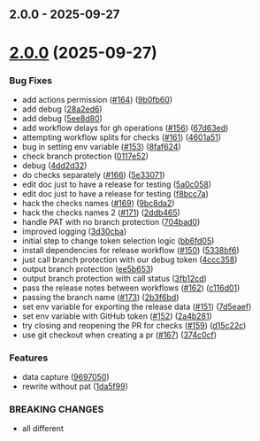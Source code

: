 ## 2.0.0 - 2025-09-27

# [2.0.0](https://github.com/YasharF/semantic-auto-release/compare/v1.3.4...v2.0.0) (2025-09-27)

### Bug Fixes

- add actions permission ([#164](https://github.com/YasharF/semantic-auto-release/issues/164)) ([9b0fb60](https://github.com/YasharF/semantic-auto-release/commit/9b0fb60d5158447f89e1ff491298807c9abc65cc))
- add debug ([28a2ed6](https://github.com/YasharF/semantic-auto-release/commit/28a2ed67583dcce9ab4e283bce09d8149cd4daec))
- add debug ([5ee8d80](https://github.com/YasharF/semantic-auto-release/commit/5ee8d80b2e06ece8c988c841aa48b7af266d4df1))
- add workflow delays for gh operations ([#156](https://github.com/YasharF/semantic-auto-release/issues/156)) ([67d63ed](https://github.com/YasharF/semantic-auto-release/commit/67d63ed70cf66c4208ec4ea015390896fb062eca))
- attempting workflow splits for checks ([#161](https://github.com/YasharF/semantic-auto-release/issues/161)) ([4601a51](https://github.com/YasharF/semantic-auto-release/commit/4601a51c7c4fb20a14b1ab6804f36a8d0ef977c7))
- bug in setting env variable ([#153](https://github.com/YasharF/semantic-auto-release/issues/153)) ([8faf624](https://github.com/YasharF/semantic-auto-release/commit/8faf624305d00a8d5fa0ac668d07a425b2f12e98))
- check branch protection ([0117e52](https://github.com/YasharF/semantic-auto-release/commit/0117e526c2a63e467fdfcfedf28138511dcb8abd))
- debug ([4dd2d32](https://github.com/YasharF/semantic-auto-release/commit/4dd2d32d77a6d65c0b9b6c2e0afdd46314676cb9))
- do checks separately ([#166](https://github.com/YasharF/semantic-auto-release/issues/166)) ([5e33071](https://github.com/YasharF/semantic-auto-release/commit/5e33071eac112e66c8bd9cb3d9873277a67a2c4e))
- edit doc just to have a release for testing ([5a0c058](https://github.com/YasharF/semantic-auto-release/commit/5a0c058577e73957587045a4af762b06acabc87e))
- edit doc just to have a release for testing ([f8bcc7a](https://github.com/YasharF/semantic-auto-release/commit/f8bcc7a89c7e8812a3bbb876d29b3c5821da8eee))
- hack the checks names ([#169](https://github.com/YasharF/semantic-auto-release/issues/169)) ([9bc8da2](https://github.com/YasharF/semantic-auto-release/commit/9bc8da2f4be5c8107bebe1bbbe6e21faaac16ca4))
- hack the checks names 2 ([#171](https://github.com/YasharF/semantic-auto-release/issues/171)) ([2ddb465](https://github.com/YasharF/semantic-auto-release/commit/2ddb4652212531d648f49c196d47be8758aea087))
- handle PAT with no branch protection ([704bad0](https://github.com/YasharF/semantic-auto-release/commit/704bad0099cb9875cfd559cf367f984b9bfec650))
- improved logging ([3d30cba](https://github.com/YasharF/semantic-auto-release/commit/3d30cbab6b22cd42bc4b56245e5ab9d409337e2a))
- initial step to change token selection logic ([bb6fd05](https://github.com/YasharF/semantic-auto-release/commit/bb6fd052a290f34690da49641fa7c94a450aaa7a))
- install dependencies for release workflow ([#150](https://github.com/YasharF/semantic-auto-release/issues/150)) ([5338bf6](https://github.com/YasharF/semantic-auto-release/commit/5338bf6ec5561edd2ec9dc9fddaf2d823064816a))
- just call branch protection with our debug token ([4ccc358](https://github.com/YasharF/semantic-auto-release/commit/4ccc3586b90d319cc38a31bdbc19b64e806bc79a))
- output branch protection ([ee5b653](https://github.com/YasharF/semantic-auto-release/commit/ee5b653712aab60b076944dae6b606e3fb08a436))
- output branch protection with call status ([3fb12cd](https://github.com/YasharF/semantic-auto-release/commit/3fb12cdfcbeac6a3d46c536f169c8b9a1f75d9f8))
- pass the release notes between workflows ([#162](https://github.com/YasharF/semantic-auto-release/issues/162)) ([c116d01](https://github.com/YasharF/semantic-auto-release/commit/c116d0167e3866c1503920c68e2566f396e0c18e))
- passing the branch name ([#173](https://github.com/YasharF/semantic-auto-release/issues/173)) ([2b3f6bd](https://github.com/YasharF/semantic-auto-release/commit/2b3f6bd8032a09e2bd4e67b65aaa49ca8be513dc))
- set env variable for exporting the release data ([#151](https://github.com/YasharF/semantic-auto-release/issues/151)) ([7d5eaef](https://github.com/YasharF/semantic-auto-release/commit/7d5eaef30fef35c3088ad8a408256fc199aefb64))
- set env variable with GitHub token ([#152](https://github.com/YasharF/semantic-auto-release/issues/152)) ([2a4b281](https://github.com/YasharF/semantic-auto-release/commit/2a4b281acf3b47e828c45725dc366d12a346c15c))
- try closing and reopening the PR for checks ([#159](https://github.com/YasharF/semantic-auto-release/issues/159)) ([d15c22c](https://github.com/YasharF/semantic-auto-release/commit/d15c22c9baddfe8cfc8edfdc011a79e36f73d5d6))
- use git checkout when creating a pr ([#167](https://github.com/YasharF/semantic-auto-release/issues/167)) ([374c0cf](https://github.com/YasharF/semantic-auto-release/commit/374c0cfd0eb380891e6609a4aa6600ac2ab7d26c))

### Features

- data capture ([9697050](https://github.com/YasharF/semantic-auto-release/commit/9697050784c5ed6dfa2311083148be8a055752c0))
- rewrite without pat ([1da5f99](https://github.com/YasharF/semantic-auto-release/commit/1da5f99897f9a448b4083b041abc927d8f491467))

### BREAKING CHANGES

- all different
